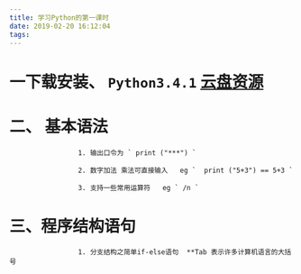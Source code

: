 ```yaml
---
title: 学习Python的第一课时
date: 2019-02-20 16:12:04
tags:
---
```

# 一下载安装、  `Python3.4.1` [云盘资源](https://pan.baidu.com/s/1yfkkAOa9VFrvDcjdXToldw)


# 二、  基本语法     
                     1. 输出口令为 ` print ("***") `
			 
					 2. 数字加法 乘法可直接输入   eg `  print ("5+3") == 5+3 `

    				 3. 支持一些常用运算符   eg ` /n `

# 三、程序结构语句   
                     1. 分支结构之简单if-else语句  **Tab 表示许多计算机语言的大括号